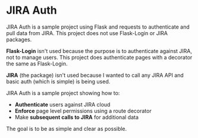 # JIRA Auth

JIRA Auth is a sample project using Flask and requests to authenticate and pull data from JIRA.  This project does not use Flask-Login or JIRA packages.

**Flask-Login** isn't used because the purpose is to authenticate against JIRA, not to manage users.  This project does authenticate pages with a decorator the same as Flask-Login.

**JIRA** (the package) isn't used because I wanted to call any JIRA API and basic auth (which is simple) is being used.

JIRA Auth is a sample project showing how to:
- **Authenticate** users against JIRA cloud
- **Enforce** page level permissions using a route decorator
- Make **subsequent calls to JIRA** for additional data

The goal is to be as simple and clear as possible.